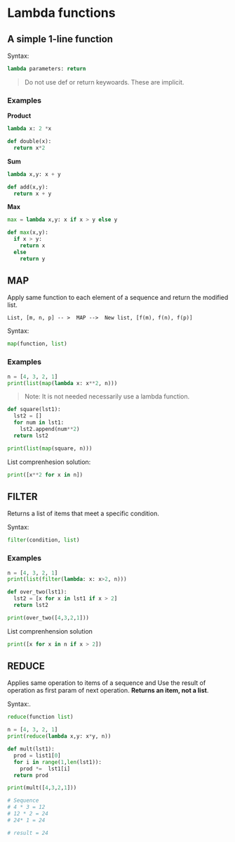 # Lambda functions

## A simple 1-line function

Syntax:

```python
lambda parameters: return
```

> Do not use def or return keywoards. These are implicit.

### Examples

**Product**

```python
lambda x: 2 *x

def double(x):
  return x*2
```

**Sum**

```python
lambda x,y: x + y

def add(x,y):
  return x + y
```

**Max**

```python
max = lambda x,y: x if x > y else y

def max(x,y):
  if x > y:
    return x
  else
    return y
```

## MAP

Apply same function to each element of a sequence and return the modified list.

```
List, [m, n, p] -- >  MAP -->  New list, [f(m), f(n), f(p)]
```

Syntax:

```python
map(function, list)
```

### Examples

```python
n = [4, 3, 2, 1]
print(list(map(lambda x: x**2, n)))
```

> Note: It is not needed necessarily use a lambda function.

```python
def square(lst1):
  lst2 = []
  for num in lst1:
    lst2.append(num**2)
  return lst2

print(list(map(square, n)))
```

List comprenhesion solution:

```python
print([x**2 for x in n])
```

## FILTER

Returns a list of items that meet a specific condition.

Syntax:

```python
filter(condition, list)
```

### Examples

```python
n = [4, 3, 2, 1]
print(list(filter(lambda: x: x>2, n)))

def over_two(lst1):
  lst2 = [x for x in lst1 if x > 2]
  return lst2

print(over_two([4,3,2,1]))
```

List comprenhension solution

```python
print([x for x in n if x > 2])
```

## REDUCE

Applies same operation to items of a sequence and Use the result of operation as first param of next operation. **Returns an item, not a list**.

Syntax:.

```python
reduce(function list)
```

```python
n = [4, 3, 2, 1]
print(reduce(lambda x,y: x*y, n))

def mult(lst1):
  prod = list1[0]
  for i in range(1,len(lst1)):
    prod *=  lst1[i]
  return prod

print(mult([4,3,2,1]))

# Sequence
# 4 * 3 = 12
# 12 * 2 = 24
# 24* 1 = 24

# result = 24
````
